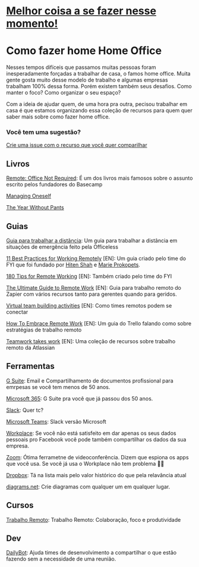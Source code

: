# [Melhor coisa a se fazer nesse momento!](https://www.youtube.com/watch?v=80FqzAcfDuc)
# Como fazer home Home Office
Nesses tempos difíceis que passamos muitas pessoas foram inesperadamente forçadas a trabalhar de casa, o famos home office.
Muita gente gosta muito desse modelo de trabalho e algumas empresas trabalham 100% dessa forma. Porém existem também seus desafios. Como manter o foco? Como organizar o seu espaço?


Com a ideia de ajudar quem, de uma hora pra outra, pecisou trabalhar em casa é que estamos organizando essa coleção de recursos para quem quer saber mais sobre como fazer home office.

### Você tem uma sugestão?
[Crie uma issue com o recurso que você quer comparilhar](https://github.com/MarcosEich/home-office/issues/new)

## Livros
[Remote: Office Not Required](https://www.amazon.com.br/Remote-Office-Not-Required-English-ebook/dp/B00C0ALZ0W): É um dos livros mais famosos sobre o assunto escrito pelos fundadores do Basecamp

[Managing Oneself](https://www.amazon.com.br/Managing-Oneself-Harvard-Business-Classics-ebook/dp/B00TXS49UW)

[The Year Without Pants](https://www.amazon.com.br/Year-Without-Pants-WordPress-com-English-ebook/dp/B00DVJXI4M)

## Guias
[Guia para trabalhar a distância](https://www.officeless.cc/remotos): Um guia para trabalhar a distância em situações de emergência feito pela Officeless

[11 Best Practices for Working Remotely](https://usefyi.com/remote-work-best-practices) [EN]: Um guia criado pelo time do FYI que foi fundado por [Hiten Shah](https://twitter.com/hnshah) e [Marie Prokopets](https://twitter.com/marieprokopets). 

[180 Tips for Remote Working](https://usefyi.com/remote-work-tips/) [EN]: Também criado pelo time do FYI

[The Ultimate Guide to Remote Work](https://zapier.com/learn/remote-work/) [EN]: Guia para trabalho remoto do Zapier com vários recursos tanto para gerentes quando para geridos.

[Virtual team building activities](https://www.atlassian.com/blog/teamwork/virtual-team-building-activities-remote-teams) [EN]: Como times remotos podem se conectar

[How To Embrace Remote Work](https://info.trello.com/hubfs/How_To_Embrace_Remote_Work_Trello_Ultimate_Guide.pdf) [EN]: Um guia do Trello falando como sobre estratégias de trabalho remoto

[Teamwork takes work](https://www.atlassian.com/remote) [EN]: Uma coleção de recursos sobre trabalho remoto da Atlassian

## Ferramentas
[G Suite](https://gsuite.google.com.br/intl/pt-BR/): Email e Compartilhamento de documentos profissional para emrpesas se você tem menos de 50 anos.

[Microsoft 365](https://www.microsoft.com/pt-br/microsoft-365/business): G Suite pra você que já passou dos 50 anos.

[Slack](https://slack.com/intl/pt-br/): Quer tc?

[Microsoft Teams](https://products.office.com/pt-br/microsoft-teams/group-chat-software): Slack versão Microsoft

[Workplace](https://work.workplace.com/): Se você não está satisfeito em dar apenas os seus dados pessoais pro Facebook você pode também compartilhar os dados da sua empresa.

[Zoom](https://zoom.us/pt-pt/meetings.html): Ótima ferrametne de videoconferência. Dizem que espiona os apps que você usa. Se você já usa o Workplace não tem problema 🤷‍♂️

[Dropbox](https://www.dropbox.com/pt_BR/): Tá na lista mais pelo valor histórico do que pela relavância atual

[diagrams.net](https://www.diagrams.net/): Crie diagramas com qualquer um em qualquer lugar.

## Cursos
[Trabalho Remoto](https://www.linkedin.com/learning/paths/trabalho-remoto-colaboracao-foco-e-produtividade): Trabalho Remoto: Colaboração, foco e produtividade

## Dev
[DailyBot](https://www.dailybot.co/): Ajuda times de desenvolvimento a compartilhar o que estão fazendo sem a necessidade de uma reunião.

